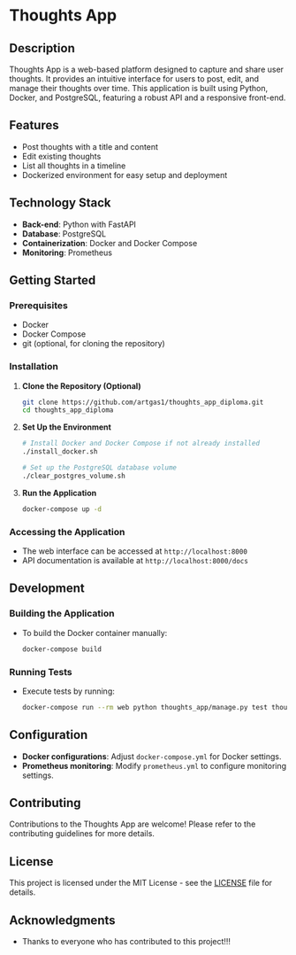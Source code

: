 # Thoughts App

## Description
Thoughts App is a web-based platform designed to capture and share user thoughts. It provides an intuitive interface for users to post, edit, and manage their thoughts over time. This application is built using Python, Docker, and PostgreSQL, featuring a robust API and a responsive front-end.

## Features
- Post thoughts with a title and content
- Edit existing thoughts
- List all thoughts in a timeline
- Dockerized environment for easy setup and deployment

## Technology Stack
- **Back-end**: Python with FastAPI
- **Database**: PostgreSQL
- **Containerization**: Docker and Docker Compose
- **Monitoring**: Prometheus

## Getting Started

### Prerequisites
- Docker
- Docker Compose
- git (optional, for cloning the repository)

### Installation

1. **Clone the Repository (Optional)**
   ```bash
   git clone https://github.com/artgas1/thoughts_app_diploma.git
   cd thoughts_app_diploma
   ```

2. **Set Up the Environment**
   ```bash
   # Install Docker and Docker Compose if not already installed
   ./install_docker.sh

   # Set up the PostgreSQL database volume
   ./clear_postgres_volume.sh
   ```

3. **Run the Application**
   ```bash
   docker-compose up -d
   ```

### Accessing the Application
- The web interface can be accessed at `http://localhost:8000`
- API documentation is available at `http://localhost:8000/docs`

## Development

### Building the Application
- To build the Docker container manually:
  ```bash
  docker-compose build
  ```

### Running Tests
- Execute tests by running:
  ```bash
  docker-compose run --rm web python thoughts_app/manage.py test thoughts_core thoughts_app
  ```

## Configuration
- **Docker configurations**: Adjust `docker-compose.yml` for Docker settings.
- **Prometheus monitoring**: Modify `prometheus.yml` to configure monitoring settings.

## Contributing
Contributions to the Thoughts App are welcome! Please refer to the contributing guidelines for more details.

## License
This project is licensed under the MIT License - see the [LICENSE](LICENSE) file for details.

## Acknowledgments
- Thanks to everyone who has contributed to this project!!!
